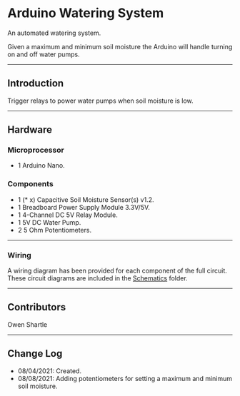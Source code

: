 # Arduino Watering System  

An automated watering system.  

Given a maximum and minimum soil moisture the Arduino will handle turning on and off water pumps.  

---

## Introduction  

Trigger relays to power water pumps when soil moisture is low.  

---

## Hardware  

### Microprocessor  

- 1 Arduino Nano.  

### Components  

- 1 (* x) Capacitive Soil Moisture Sensor(s) v1.2.  
- 1 Breadboard Power Supply Module 3.3V/5V.  
- 1 4-Channel DC 5V Relay Module.  
- 1 5V DC Water Pump.  
- 2 5 Ohm Potentiometers.   

---

### Wiring  

A wiring diagram has been provided for each component of the full circuit.  
These circuit diagrams are included in the [Schematics](Schematics) folder.  

---

## Contributors  

Owen Shartle  

---

## Change Log  
- 08/04/2021: Created.  
- 08/08/2021: Adding potentiometers for setting a maximum and minimum soil moisture.  
